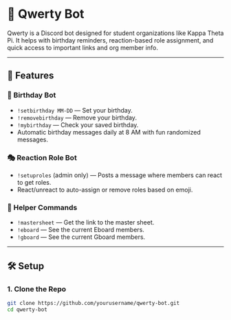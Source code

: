 # 🤖 Qwerty Bot

Qwerty is a Discord bot designed for student organizations like Kappa Theta Pi. 
It helps with birthday reminders, reaction-based role assignment, and quick access to important links and org member info.

---

## 🚀 Features

### 🎉 Birthday Bot
- `!setbirthday MM-DD` — Set your birthday.
- `!removebirthday` — Remove your birthday.
- `!mybirthday` — Check your saved birthday.
- Automatic birthday messages daily at 8 AM with fun randomized messages.

### 🎭 Reaction Role Bot
- `!setuproles` (admin only) — Posts a message where members can react to get roles.
- React/unreact to auto-assign or remove roles based on emoji.

### 🔗 Helper Commands
- `!mastersheet` — Get the link to the master sheet.
- `!eboard` — See the current Eboard members.
- `!gboard` — See the current Gboard members.

---

## 🛠 Setup

### 1. Clone the Repo

```bash
git clone https://github.com/yourusername/qwerty-bot.git
cd qwerty-bot
